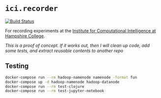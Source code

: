 # `ici.recorder`

[![Build Status](https://travis-ci.org/saulshanabrook/ici.recorder.svg?branch=master)](https://travis-ci.org/saulshanabrook/ici.recorder)


For recording experiments at the [Institute for Computational Intelligence
at Hampshire College](http://faculty.hampshire.edu/lspector/ici.html).

*This is a proof of concept. If it works out, then I will clean up code, add some tests, and extract reusable contents to another repo*


## Testing
```bash
docker-compose run --rm hadoop-namenode namenode -format fun
docker-compose up -d hadoop-namenode hadoop-datanode
docker-compose run --rm test-clojure
docker-compose run --rm test-jupyter-notebook
```
